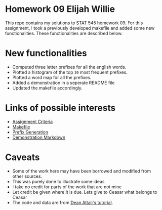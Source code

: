 # Homework 09 Elijah Willie

This repo contains my solutions to STAT 545 homework 09. For this assignment, I took a previously developed makefile and added some new functionalities.
These functionalities are described below.

# New functionalities

* Computed three letter prefixes for all the english words.
* Plotted a histogram of the top `30` most frequent prefixes.
* Plotted a word map for all the prefixes.
* Added a demonstration in a seperate README file
* Updated the makefile accordingly.

# Links of possible interests

* [Assignment Criteria](http://stat545.com/Classroom/assignments/hw08/hw08.html)
* [Makefile](https://ecool50.shinyapps.io/Hw08_app/)
* [Prefix Generation](https://github.com/STAT545-UBC-students/hw08-ecool50/blob/master/bcl/app.R)
* [Demonstration Markdown]()

# Caveats
* Some of the work here may have been borrowed and modified from other sources.
* This was purely done to illustrate some ideas
* I take no credit for parts of the work that are not mine
* Let credit be given where it is due. Lets give to Ceasar what belongs to Ceasar
* The code and data are from [Dean Attali's tutorial](http://stat545.com/automation04_make-activity.html).


